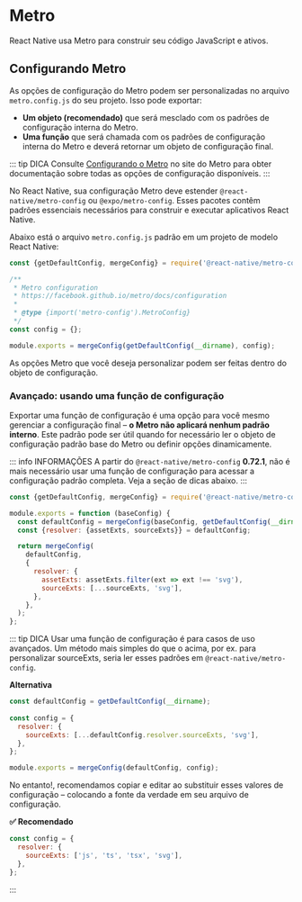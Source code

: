 # Metro

React Native usa Metro para construir seu código JavaScript e ativos.

## Configurando Metro
As opções de configuração do Metro podem ser personalizadas no arquivo `metro.config.js` do seu projeto. Isso pode exportar:

* **Um objeto (recomendado)** que será mesclado com os padrões de configuração interna do Metro.
* **Uma função** que será chamada com os padrões de configuração interna do Metro e deverá retornar um objeto de configuração final.

::: tip DICA
Consulte [Configurando o Metro](https://facebook.github.io/metro/docs/configuration) no site do Metro para obter documentação sobre todas as opções de configuração disponíveis.
:::

No React Native, sua configuração Metro deve estender `@react-native/metro-config` ou `@expo/metro-config`. Esses pacotes contêm padrões essenciais necessários para construir e executar aplicativos React Native.

Abaixo está o arquivo `metro.config.js` padrão em um projeto de modelo React Native:

```js
const {getDefaultConfig, mergeConfig} = require('@react-native/metro-config');

/**
 * Metro configuration
 * https://facebook.github.io/metro/docs/configuration
 *
 * @type {import('metro-config').MetroConfig}
 */
const config = {};

module.exports = mergeConfig(getDefaultConfig(__dirname), config);
```

As opções Metro que você deseja personalizar podem ser feitas dentro do objeto de configuração.

### Avançado: usando uma função de configuração
Exportar uma função de configuração é uma opção para você mesmo gerenciar a configuração final – **o Metro não aplicará nenhum padrão interno**. Este padrão pode ser útil quando for necessário ler o objeto de configuração padrão base do Metro ou definir opções dinamicamente.

::: info INFORMAÇÕES
A partir do `@react-native/metro-config` **0.72.1**, não é mais necessário usar uma função de configuração para acessar a configuração padrão completa. Veja a seção de dicas abaixo.
:::

```js
const {getDefaultConfig, mergeConfig} = require('@react-native/metro-config');

module.exports = function (baseConfig) {
  const defaultConfig = mergeConfig(baseConfig, getDefaultConfig(__dirname));
  const {resolver: {assetExts, sourceExts}} = defaultConfig;

  return mergeConfig(
    defaultConfig,
    {
      resolver: {
        assetExts: assetExts.filter(ext => ext !== 'svg'),
        sourceExts: [...sourceExts, 'svg'],
      },
    },
  );
};
```

::: tip DICA
Usar uma função de configuração é para casos de uso avançados. Um método mais simples do que o acima, por ex. para personalizar sourceExts, seria ler esses padrões em `@react-native/metro-config`.
 
**Alternativa**
```js
const defaultConfig = getDefaultConfig(__dirname);
 
const config = {
  resolver: {
    sourceExts: [...defaultConfig.resolver.sourceExts, 'svg'],
  },
};

module.exports = mergeConfig(defaultConfig, config);
```

No entanto!, recomendamos copiar e editar ao substituir esses valores de configuração – colocando a fonte da verdade em seu arquivo de configuração.

**✅ Recomendado**
```js
const config = {
  resolver: {
    sourceExts: ['js', 'ts', 'tsx', 'svg'],
  },
};
```
:::

